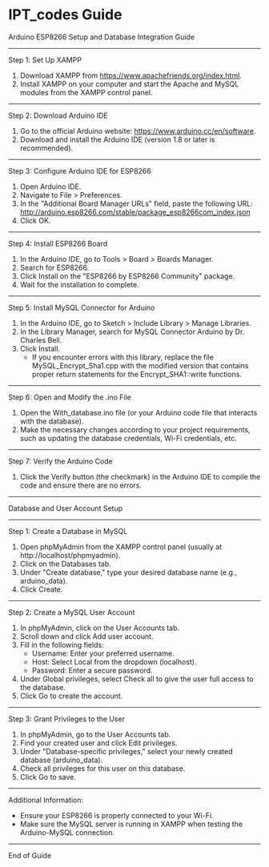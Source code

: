 # IPT_codes Guide
Arduino ESP8266 Setup and Database Integration Guide

---

Step 1: Set Up XAMPP
1. Download XAMPP from https://www.apachefriends.org/index.html.
2. Install XAMPP on your computer and start the Apache and MySQL modules from the XAMPP control panel.

---

Step 2: Download Arduino IDE
1. Go to the official Arduino website: https://www.arduino.cc/en/software.
2. Download and install the Arduino IDE (version 1.8 or later is recommended).

---

Step 3: Configure Arduino IDE for ESP8266
1. Open Arduino IDE.
2. Navigate to File > Preferences.
3. In the "Additional Board Manager URLs" field, paste the following URL:
   http://arduino.esp8266.com/stable/package_esp8266com_index.json
4. Click OK.

---

Step 4: Install ESP8266 Board
1. In the Arduino IDE, go to Tools > Board > Boards Manager.
2. Search for ESP8266.
3. Click Install on the "ESP8266 by ESP8266 Community" package.
4. Wait for the installation to complete.

---

Step 5: Install MySQL Connector for Arduino
1. In the Arduino IDE, go to Sketch > Include Library > Manage Libraries.
2. In the Library Manager, search for MySQL Connector Arduino by Dr. Charles Bell.
3. Click Install.
   - If you encounter errors with this library, replace the file MySQL_Encrypt_Sha1.cpp with the modified version that contains proper return statements for the Encrypt_SHA1::write functions.

---

Step 6: Open and Modify the .ino File
1. Open the With_database.ino file (or your Arduino code file that interacts with the database).
2. Make the necessary changes according to your project requirements, such as updating the database credentials, Wi-Fi credentials, etc.

---

Step 7: Verify the Arduino Code
1. Click the Verify button (the checkmark) in the Arduino IDE to compile the code and ensure there are no errors.

---

Database and User Account Setup

---

Step 1: Create a Database in MySQL
1. Open phpMyAdmin from the XAMPP control panel (usually at http://localhost/phpmyadmin).
2. Click on the Databases tab.
3. Under "Create database," type your desired database name (e.g., arduino_data).
4. Click Create.

---

Step 2: Create a MySQL User Account
1. In phpMyAdmin, click on the User Accounts tab.
2. Scroll down and click Add user account.
3. Fill in the following fields:
   - Username: Enter your preferred username.
   - Host: Select Local from the dropdown (localhost).
   - Password: Enter a secure password.
4. Under Global privileges, select Check all to give the user full access to the database.
5. Click Go to create the account.

---

Step 3: Grant Privileges to the User
1. In phpMyAdmin, go to the User Accounts tab.
2. Find your created user and click Edit privileges.
3. Under "Database-specific privileges," select your newly created database (arduino_data).
4. Check all privileges for this user on this database.
5. Click Go to save.

---

Additional Information:
- Ensure your ESP8266 is properly connected to your Wi-Fi.
- Make sure the MySQL server is running in XAMPP when testing the Arduino-MySQL connection.

---

End of Guide

